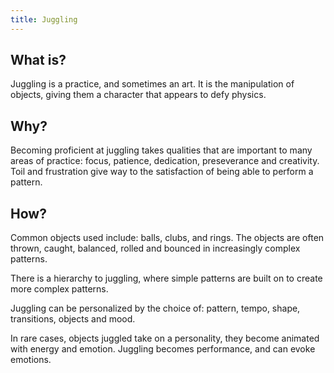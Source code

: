 ```yaml
---
title: Juggling
---
```


## What is?

Juggling is a practice, and sometimes an art. It is the manipulation of objects, giving them a character that appears to defy physics. 

## Why?

Becoming proficient at juggling takes qualities that are important to many areas of practice: focus, patience, dedication, preseverance and creativity. 
Toil and frustration give way to the satisfaction of being able to perform a pattern. 

## How?

Common objects used include: balls, clubs, and rings. The objects are often thrown, caught, balanced, rolled and bounced in increasingly complex patterns. 

There is a hierarchy to juggling, where simple patterns are built on to create more complex patterns. 

Juggling can be personalized by the choice of: pattern, tempo, shape, transitions, objects and mood. 

In rare cases, objects juggled take on a personality, they become animated with energy and emotion. Juggling becomes performance, and can evoke emotions. 

